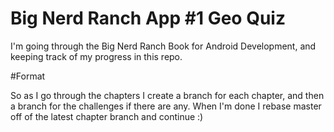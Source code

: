 # Big Nerd Ranch App \#1 Geo Quiz

I'm going through the Big Nerd Ranch Book for Android Development, and keeping track of my progress in this repo.

#Format

So as I go through the chapters I create a branch for each chapter, and then a branch for the challenges if there are any. When I'm done I rebase master off of the latest chapter branch and continue :)
